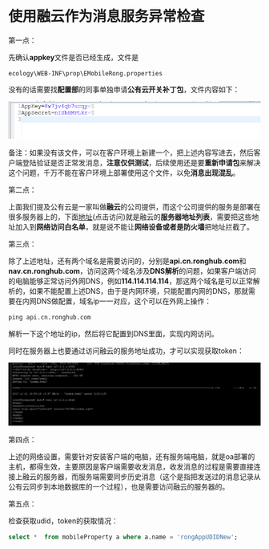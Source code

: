 # 使用融云作为消息服务异常检查

第一点：

先确认**appkey**文件是否已经生成，文件是

```log
ecology\WEB-INF\prop\EMobileRong.properties
```

没有的话需要找**配置部**的同事单独申请**公有云开关补丁包**，文件内容如下：

![后端应用中心](/image/c2/appkey.png "Title")

备注：如果没有该文件，可以在客户环境上新建一个，把上述内容写进去，然后客户端登陆验证是否正常发消息，**注意仅供测试**，后续使用还是要**重新申请包**来解决这个问题，千万不能在客户环境上部署使用这个文件，以免**消息出现混乱**。

第二点：

上面我们提及公有云是一家叫做**融云**的公司提供，而这个公司提供的服务是部署在很多服务器上的，下面[地址](http://serivcelist.ronghub.com/service.txt)(点击访问)就是融云的**服务器地址列表**，需要把这些地址加入到**网络访问白名单**，就是说不能让**网络设备或者是防火墙**把地址拦截了。

第三点：

除了上述地址，还有两个域名是需要访问的，分别是**api.cn.ronghub.com**和**nav.cn.ronghub.com**，访问这两个域名涉及**DNS解析**的问题，如果客户端访问的电脑能够正常访问外网DNS，例如**114.114.114.114**，那这两个域名是可以正常解析的，如果不能配置上述DNS，由于是内网环境，只能配置内网的DNS，那就需要在内网DNS做配置，域名ip一一对应，这个可以在外网上操作：

```cmd
ping api.cn.ronghub.com
```

解析一下这个地址的ip，然后将它配置到DNS里面，实现内网访问。

同时在服务器上也要通过访问融云的服务地址成功，才可以实现获取token：

![Linux检查是否获取网络成功](/image/c2/linux本地请求web服务.png "Title")

第四点：

上述的网络设置，需要针对安装客户端的电脑，还有服务端电脑，就是oa部署的主机，都得生效，主要原因是客户端需要收发消息，收发消息的过程是需要直接连接上融云的服务器，而服务端需要同步历史消息（这个是指把发送过的消息记录从公有云同步到本地数据库的一个过程），也是需要访问融云的服务器的。

第五点：

检查获取udid，token的获取情况：

```sql
select *  from mobileProperty a where a.name = 'rongAppUDIDNew';
```